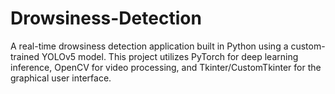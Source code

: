 # Drowsiness-Detection
A real-time drowsiness detection application built in Python using a custom-trained YOLOv5 model. This project utilizes PyTorch for deep learning inference, OpenCV for video processing, and Tkinter/CustomTkinter for the graphical user interface.
